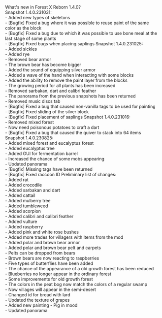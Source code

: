 What's new in Forest X Reborn 1.4.0?<br />
Snapshot 1.4.0.231031:
<br /> - Added new types of skeletons
<br /> - [Bugfix] Fixed a bug where it was possible to reuse paint of the same color as the block
<br /> - [Bugfix] Fixed a bug due to which it was possible to use bone meal at the last stage of some plants
<br /> - [Bugfix] Fixed bugs when placing saplings
Snapshot 1.4.0.231025:
<br /> - Added sickles
<br /> - Added rye
<br /> - Removed bear armor
<br /> - The brown bear has become bigger
<br /> - Added the sound of equipping silver armor
<br /> - Added a wave of the hand when interacting with some blocks
<br /> - Added the ability to remove the paint layer from the blocks
<br /> - The growing period for all plants has been increased
<br /> - Removed sarbakan, dart and calibri feather
<br /> - The panorama from the previous snapshots has been returned
<br /> - Removed music discs tab
<br /> - [Bugfix] Fixed a bug that caused non-vanilla tags to be used for painting
<br /> - [Bugfix] Fixed sliding of the silver block
<br /> - [Bugfix] Fixed placement of saplings
Snapshot 1.4.0.231016:
<br /> - Removed mixed forest
<br /> - Now need poisonous potatoes to craft a dart
<br /> - [Bugfix] Fixed a bug that caused the quiver to stack into 64 items
Snapshot 1.4.0.230825:
<br /> - Added mixed forest and eucalyptus forest
<br /> - Added eucalyptus tree
<br /> - Added GUI for fermentation barrel
<br /> - Increased the chance of some mobs appearing
<br /> - Updated panorama
<br /> - [Bugfix] Missing tags have been returned
<br /> - [Bugfix] Fixed raccoon ID
Preliminary list of changes:
<br /> - Added rat
<br /> - Added crocodile
<br /> - Added sarbakan and dart
<br /> - Added cattail
<br /> - Added mulberry tree
<br /> - Added tumbleweed
<br /> - Added scorpion
<br /> - Added calibri and calibri feather
<br /> - Added vulture
<br /> - Added raspberry
<br /> - Added pink and white rose bushes
<br /> - Added more trades for villagers with items from the mod
<br /> - Added polar and brown bear armor
<br /> - Added polar and brown bear pelt and carpets
<br /> - Pelts can be dropped from bears
<br /> - Brown bears are now reacting to raspberries
<br /> - Five types of butterflies have been added
<br /> - The chance of the appearance of a old growth forest has been reduced
<br /> - Blueberries no longer appear in the ordinary forest
<br /> - Some improvements for old growth forest
<br /> - The colors in the peat bog now match the colors of a regular swamp
<br /> - Now villages will appear in the semi-desert
<br /> - Changed id for bread with lard
<br /> - Updated the texture of grapes
<br /> - Added new painting - Pig in mood
<br /> - Updated panorama